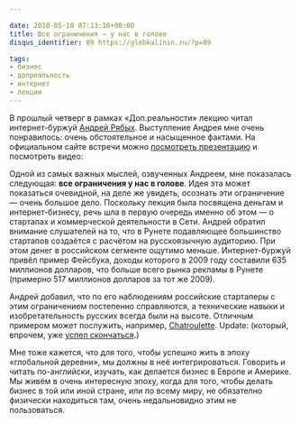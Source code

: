 ```yaml
---

date: 2010-05-10 07:13:10+00:00
title: Все ограничения — у нас в голове
disqus_identifier: 89 https://glebkalinin.ru/?p=89

tags:
- бизнес
- допреальность
- интернет
- лекции
---
```


В прошлый четверг в рамках «Доп.реальности» лекцию читал интернет-буржуй [Андрей Рябых](http://ibo.ru). Выступление Андрея мне очень понравилось: очень обстоятельное и насыщенное фактами. На официальном сайте встречи можно [посмотреть презентацию](http://dopreality.ru/archive/andrey-ryabyh-where-cash-comes-from/#postfactum) и посмотреть видео:



Одной из самых важных мыслей, озвученных Андреем, мне показалась следующая: **все ограничения у нас в голове**. Идея эта может показаться очевидной,  на деле же увидеть, осознать эти ограничение — очень большое дело. Поскольку лекция была посвящена деньгам и интернет-бизнесу, речь шла в первую очередь именно об этом — о стартапах и коммерческой деятельности в Сети. Андрей обратил внимание слушателей на то, что в Рунете подавляющее большинство стартапов создаётся с расчётом на русскоязычную аудиторию. При этом денег в российском сегменте ощутимо меньше. Интернет-буржуй привёл пример Фейсбука, доходы которого в 2009 году составили 635 миллионов долларов, что больше всего рынка рекламы в Рунете (примерно 517 миллионов долларов за тот же 2009).

Андрей добавил, что по его наблюдениям российские стартаперы с этим ограничением постепенно справляются, а технические навыки и изобретательность русских всегда были на высоте. Отличным примером может послужить, например, [Chatroulette](http://www.chatroulette.com/). Update: (который, впрочем, уже [успел скончаться](http://www.salon.com/life/feature/2010/06/29/requiem_for_chatroulette/index.html).)

Мне тоже кажется, что для того, чтобы успешно жить в эпоху «глобальной деревни», мы должны в неё интегрироваться. Говорить и читать по-английски, изучать, как делается бизнес в Европе и Америке. Мы живём в очень интересную эпоху, когда для того, чтобы делать бизнес в той или иной стране, или по всему миру, не обязателно физически находиться там, очень недальновидно этим не пользоваться.
